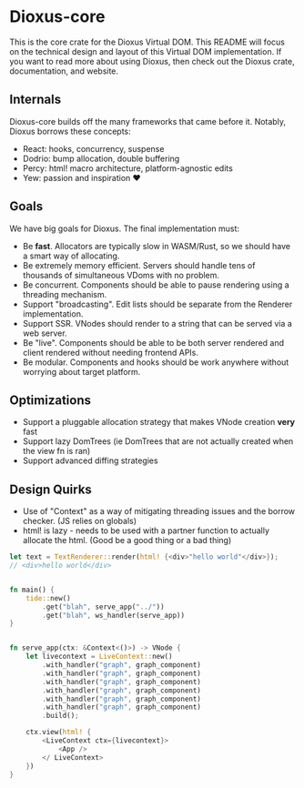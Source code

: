 # Dioxus-core

This is the core crate for the Dioxus Virtual DOM. This README will focus on the technical design and layout of this Virtual DOM implementation. If you want to read more about using Dioxus, then check out the Dioxus crate, documentation, and website.

## Internals
Dioxus-core builds off the many frameworks that came before it. Notably, Dioxus borrows these concepts:

- React: hooks, concurrency, suspense
- Dodrio: bump allocation, double buffering
- Percy: html! macro architecture, platform-agnostic edits
- Yew: passion and inspiration ❤️

## Goals

We have big goals for Dioxus. The final implementation must:

- Be **fast**. Allocators are typically slow in WASM/Rust, so we should have a smart way of allocating.
- Be extremely memory efficient. Servers should handle tens of thousands of simultaneous VDoms with no problem.
- Be concurrent. Components should be able to pause rendering using a threading mechanism.
- Support "broadcasting". Edit lists should be separate from the Renderer implementation.
- Support SSR. VNodes should render to a string that can be served via a web server.
- Be "live". Components should be able to be both server rendered and client rendered without needing frontend APIs.
- Be modular. Components and hooks should be work anywhere without worrying about target platform.

## Optimizations

- Support a pluggable allocation strategy that makes VNode creation **very** fast
- Support lazy DomTrees (ie DomTrees that are not actually created when the view fn is ran)
- Support advanced diffing strategies

## Design Quirks

- Use of "Context" as a way of mitigating threading issues and the borrow checker. (JS relies on globals)
- html! is lazy - needs to be used with a partner function to actually allocate the html. (Good be a good thing or a bad thing)

```rust
let text = TextRenderer::render(html! {<div>"hello world"</div>});
// <div>hello world</div>
```

```rust

fn main() {
    tide::new()
        .get("blah", serve_app("../"))
        .get("blah", ws_handler(serve_app))
}


fn serve_app(ctx: &Context<()>) -> VNode {
    let livecontext = LiveContext::new()
        .with_handler("graph", graph_component)
        .with_handler("graph", graph_component)
        .with_handler("graph", graph_component)
        .with_handler("graph", graph_component)
        .with_handler("graph", graph_component)
        .with_handler("graph", graph_component)
        .build();

    ctx.view(html! {
        <LiveContext ctx={livecontext}>
            <App />
        </ LiveContext>
    })
}

```
